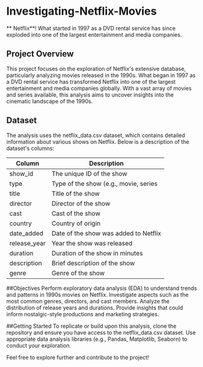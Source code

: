 # Investigating-Netflix-Movies

** Netflix**! What started in 1997 as a DVD rental service has since exploded into one of the largest entertainment and media companies.

## Project Overview
This project focuses on the exploration of Netflix's extensive database, particularly analyzing movies released in the 1990s. What began in 1997 as a DVD rental service has transformed Netflix into one of the largest entertainment and media companies globally. With a vast array of movies and series available, this analysis aims to uncover insights into the cinematic landscape of the 1990s.

## Dataset
The analysis uses the netflix_data.csv dataset, which contains detailed information about various shows on Netflix. Below is a description of the dataset's columns:

| Column | Description |
| ------------- | ------------- |
| show_id  | The unique ID of the show  |
| type  | Type of the show (e.g., movie, series  |
| title  | Title of the show |
| director  | Director of the show |
| cast  | Cast of the show |
| country  | Country of origin |
| date_added  | Date of the show was added to Netflix |
| release_year  | Year the show was released |
| duration  | Duration of the show in minutes |
| description  | Brief description of the show |
| genre | Genre of the show |

##Objectives
Perform exploratory data analysis (EDA) to understand trends and patterns in 1990s movies on Netflix.
Investigate aspects such as the most common genres, directors, and cast members.
Analyze the distribution of release years and durations.
Provide insights that could inform nostalgic-style productions and marketing strategies.

##Getting Started
To replicate or build upon this analysis, clone the repository and ensure you have access to the netflix_data.csv dataset. Use appropriate data analysis libraries (e.g., Pandas, Matplotlib, Seaborn) to conduct your exploration.

Feel free to explore further and contribute to the project!
